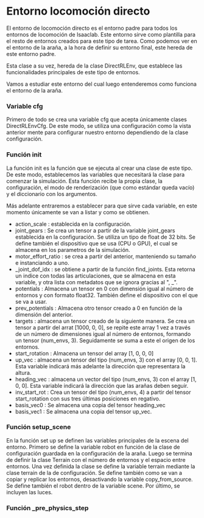 # Entorno locomoción directo

El entorno de locomoción directo es el entorno padre para todos los entornos de locomoción de Isaaclab. Este entorno sirve como plantilla para el resto de entornos creados para este tipo de tarea. Como podemos ver en el entorno de la araña, a la hora de definir su entorno final, este hereda de este entorno padre. 

Esta clase a su vez, hereda de la clase DirectRLEnv, que establece las funcionalidades principales de este tipo de entornos.

Vamos a estudiar este entorno del cual luego entenderemos como funciona el entorno de la araña.

### Variable cfg

Primero de todo se crea una variable cfg que acepta únicamente clases DirectRLEnvCfg. De este modo, se utiliza una configuración como la vista anterior mente para configurar nuestro entorno dependiendo de la clase configuración.

### Función init

La función init es la función que se ejecuta al crear una clase de este tipo. De este modo, establecemos las variables que necesitará la clase para comenzar la simulación. Esta función recibe la propia clase, la configuración, el modo de renderización (que como estándar queda vacío) y el diccionario con los argumentos.

Más adelante entraremos a establecer para que sirve cada variable, en este momento únicamente se van a listar y como se obtienen.
- action_scale : establecida en la configuración.
- joint_gears : Se crea un tensor a partir de la variable joint_gears establecida en la configuración. Se utiliza un tipo de float de 32 bits. Se define también el dispositivo que se usa (CPU o GPU), el cual se almacena en los parametros de la simulación.
- motor_effort_ratio : se crea a partir del anterior, manteniendo su tamaño e instanciando a uno.
- _joint_dof_idx : se obtiene a partir de la función find_joints. Esta retorna un indice con todas las articulaciones, que se almacena en esta variable, y otra lista con metadatos que se ignora gracias al ", _".
- potentials : Almacena un tensor en 0 con dimensión igual al número de entornos y con formato float32. También define el dispositivo con el que se va a usar.
- prev_potentials : Almacena otro tensor creado a 0 en función de la dimensión del anterior.
- targets : almacena un tensor creado de la siguiente manera. Se crea un tensor a partir del arrat [1000, 0, 0], se repite este array 1 vez a través de un número de dimensiones igual al número de entornos, formando un tensor (num_envs, 3). Seguidamente se suma a este el origen de los entornos.
- start_rotation : Almacena un tensor del array [1, 0, 0, 0]
- up_vec : almacena un tensor del tipo (num_envs, 3) con el array [0, 0, 1]. Esta variable indicará más adelante la dirección que representara la altura.
- heading_vec : almacena un vector del tipo (num_envs, 3) con el array [1, 0, 0]. Esta variable indicará la dirección que las arañas deben seguir.
- inv_start_rot : Crea un tensor del tipo (num_envs, 4) a partir del tensor start_rotation con sus tres últimas posiciones en regativo.
- basis_vec0 : Se almacena una copia del tensor heading_vec
- basis_vec1 : Se almacena una copia del tensor up_vec.

### Función setup_scene
En la función set up se definen las variables principales de la escena del entorno. Primero se define la variable robot en función de la clase de configuración guardada en la configuración de la araña. Luego se termina de definir la clase Terrain con el número de entornos y el espacio entre entornos. Una vez definida la clase se define la variable terrain mediante la clase terrain de la de configuración. Se define también como se van a copiar y replicar los entornos, desactivando la variable copy_from_source. Se define también el robot dentro de la variable scene. Por último, se incluyen las luces.

### Función _pre_physics_step 
